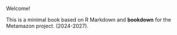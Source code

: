 Welcome! 

This is a minimal book based on R Markdown and **bookdown** for the Metamazon project. (2024-2027).
